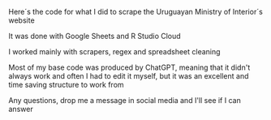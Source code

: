 Here´s the code for what I did to scrape the Uruguayan Ministry of Interior´s website

It was done with Google Sheets and R Studio Cloud

I worked mainly with scrapers, regex and spreadsheet cleaning

Most of my base code was produced by ChatGPT, meaning that it didn't always work and often I had to edit it myself, but it was an excellent and time saving structure to work from

Any questions, drop me a message in social media and I'll see if I can answer
